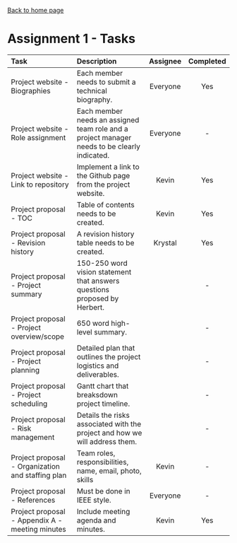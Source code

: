 
[Back to home page](https://kevbot.github.io/cmpt275_fa2019_team8/)

# Assignment 1 - Tasks 

| Task | Description | Assignee | Completed |
| :----- | :----- | :-----: | :-----: | 
| Project website - Biographies  | Each member needs to submit a technical biography. | Everyone  | Yes |
| Project website - Role assignment | Each member needs an assigned team role and a project manager needs to be clearly indicated. | Everyone  | -  
| Project website - Link to repository | Implement a link to the Github page from the project website.  | Kevin | Yes |
| Project proposal -  TOC | Table of contents needs to be created. | Kevin |  Yes |
| Project proposal -  Revision history | A revision history table needs to be created. | Krystal  | Yes  |
| Project proposal -  Project summary | 150-250 word vision statement that answers questions proposed by Herbert. |   |  - |
| Project proposal -  Project overview/scope | 650 word high-level summary.  |   |  -  |
| Project proposal -  Project planning | Detailed plan that outlines the project logistics and deliverables. |   | - |
| Project proposal -  Project scheduling | Gantt chart that breaksdown project timeline.  |   | - |
| Project proposal -  Risk management | Details the risks associated with the project and how we will address them. |  |  - |
| Project proposal -  Organization and staffing plan | Team roles, responsibilities, name, email, photo, skills  | Kevin | - |
| Project proposal -  References | Must be done in IEEE style.  | Everyone | -  |
| Project proposal -  Appendix A - meeting minutes |  Include meeting agenda and minutes. | Kevin | Yes |
